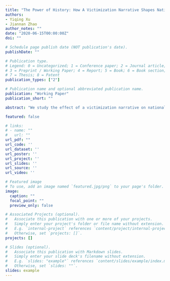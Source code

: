 ```yaml
---
title: "The Power of History: How A Victimization Narrative Shapes National Identity and Public Opinion in China"
authors:
- Yiqing Xu
- Jiannan Zhao
author_notes: ""
date: "2020-06-15T00:00:00Z"
doi: ""

# Schedule page publish date (NOT publication's date).
publishDate: ""

# Publication type.
# Legend: 0 = Uncategorized; 1 = Conference paper; 2 = Journal article;
# 3 = Preprint / Working Paper; 4 = Report; 5 = Book; 6 = Book section;
# 7 = Thesis; 8 = Patent
publication_types: ["2"]

# Publication name and optional abbreviated publication name.
publication: "Working Paper"
publication_short: ""

abstract: "We study the effect of a victimization narrative on national identity and public opinion in China using an experimental approach. Previous studies suggest that governments can guide public opinion by shaping citizens' collective memory on historical events, but few establish a causal linkage. By conducting an online survey experiment among 1890 urban Chinese citizens, we examine the causal impact of primes of particular historical narratives on political attitudes. We introduce four treatment conditions in the experiment. The first two are vignettes on the Boxer Rebellion (1899-1901): one uses a victimization narrative -- i.e. China and the Chinese people were victims of foreign invaders and the Boxers were not to blame for the invasion and the other emphases the atrocities committed by the Boxers. The third treatment is a story of China's national women volleyball team winning an Olympic championship. The control condition is an article on interior design. We find that, compared with other conditions, the victimization narrative significantly reinforces respondents' attachment to the victim side of the Chinese national identity, raises suspicion of the intention of foreign governments in international disputes, stimulates preference for more hawkish foreign policies, and strengthens support for China's current political system. The effects are  considerably stronger among respondents without a college degree and those with weaker nationalistic predispositions."

featured: false

# links:
# - name: ""
#   url: ""
url_pdf: ""
url_code: ''
url_dataset: ''
url_poster: ''
url_project: ''
url_slides: ''
url_source: ''
url_video: ''

# Featured image
# To use, add an image named `featured.jpg/png` to your page's folder. 
image:
  caption: ""
  focal_point: ""
  preview_only: false

# Associated Projects (optional).
#   Associate this publication with one or more of your projects.
#   Simply enter your project's folder or file name without extension.
#   E.g. `internal-project` references `content/project/internal-project/index.md`.
#   Otherwise, set `projects: []`.
projects: []

# Slides (optional).
#   Associate this publication with Markdown slides.
#   Simply enter your slide deck's filename without extension.
#   E.g. `slides: "example"` references `content/slides/example/index.md`.
#   Otherwise, set `slides: ""`.
slides: example
---
```


